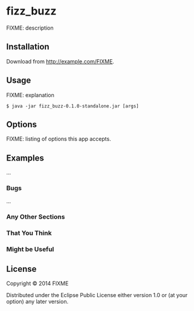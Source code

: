 # fizz_buzz

FIXME: description

## Installation

Download from http://example.com/FIXME.

## Usage

FIXME: explanation

    $ java -jar fizz_buzz-0.1.0-standalone.jar [args]

## Options

FIXME: listing of options this app accepts.

## Examples

...

### Bugs

...

### Any Other Sections
### That You Think
### Might be Useful

## License

Copyright © 2014 FIXME

Distributed under the Eclipse Public License either version 1.0 or (at
your option) any later version.
